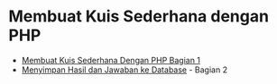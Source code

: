# Membuat Kuis Sederhana dengan PHP

* [Membuat Kuis Sederhana Dengan PHP Bagian 1](https://www.myphptutorials.com/tutorials/1536/membuat-kuis-sederhana-dengan-php)
* [Menyimpan Hasil dan Jawaban ke Database](https://www.myphptutorials.com/tutorials/1550/kuis-sederhana-bagian-2-menyimpan-hasil-dan-jawaban-ke-database) - Bagian 2
